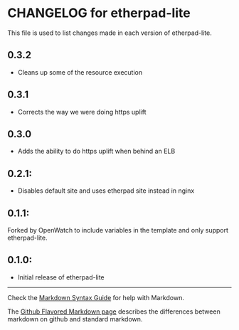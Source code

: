 # CHANGELOG for etherpad-lite

This file is used to list changes made in each version of etherpad-lite.

## 0.3.2
- Cleans up some of the resource execution

## 0.3.1
- Corrects the way we were doing https uplift

## 0.3.0
- Adds the ability to do https uplift when behind an ELB

## 0.2.1:
- Disables default site and uses etherpad site instead in nginx

## 0.1.1:

Forked by OpenWatch to include variables in the template and only support etherpad-lite.

## 0.1.0:

* Initial release of etherpad-lite

- - -
Check the [Markdown Syntax Guide](http://daringfireball.net/projects/markdown/syntax) for help with Markdown.

The [Github Flavored Markdown page](http://github.github.com/github-flavored-markdown/) describes the differences between markdown on github and standard markdown.
